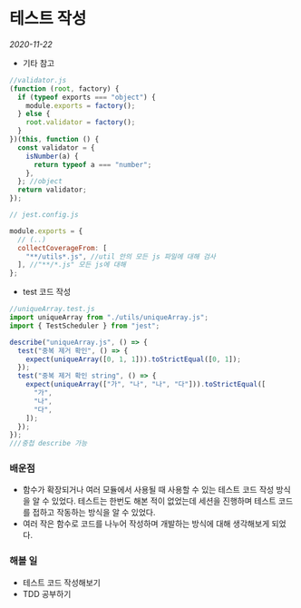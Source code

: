 # 테스트 작성

_2020-11-22_

- 기타 참고

```javascript
//validator.js
(function (root, factory) {
  if (typeof exports === "object") {
    module.exports = factory();
  } else {
    root.validator = factory();
  }
})(this, function () {
  const validator = {
    isNumber(a) {
      return typeof a === "number";
    },
  }; //object
  return validator;
});

// jest.config.js

module.exports = {
  // (..)
  collectCoverageFrom: [
    "**/utils*.js", //util 안의 모든 js 파일에 대해 검사
  ], //"**/*.js" 모든 js에 대해
};
```

- test 코드 작성

```javascript
//uniqueArray.test.js
import uniqueArray from "./utils/uniqueArray.js";
import { TestScheduler } from "jest";

describe("uniqueArray.js", () => {
  test("중복 제거 확인", () => {
    expect(uniqueArray([0, 1, 1])).toStrictEqual([0, 1]);
  });
  test("중복 제거 확인 string", () => {
    expect(uniqueArray(["가", "나", "나", "다"])).toStrictEqual([
      "가",
      "나",
      "다",
    ]);
  });
});
///중첩 describe 가능
```

### 배운점

- 함수가 확장되거나 여러 모듈에서 사용될 때 사용할 수 있는 테스트 코드 작성 방식을 알 수 있었다. 테스트는 한번도 해본 적이 없었는데 세션을 진행하며 테스트 코드를 접하고 작동하는 방식을 알 수 있었다.
- 여러 작은 함수로 코드를 나누어 작성하며 개발하는 방식에 대해 생각해보게 되었다.

### 해볼 일

- 테스트 코드 작성해보기
- TDD 공부하기
